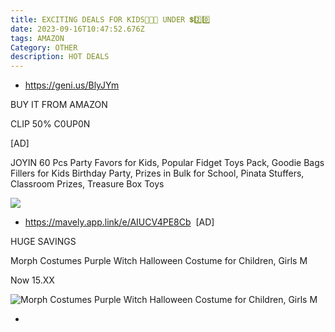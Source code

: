 ```yaml
---
title: EXCITING DEALS FOR KIDS👶👦👩 UNDER 💲2️⃣0️⃣
date: 2023-09-16T10:47:52.676Z
tags: AMAZON
Category: OTHER
description: HOT DEALS
---
```

*   <https://geni.us/BlyJYm>

  BUY IT FROM AMAZON

  CLIP 50% C0UP0N

  \[AD]

  JOYIN 60 Pcs Party Favors for Kids, Popular Fidget Toys Pack, Goodie Bags Fillers for Kids Birthday Party, Prizes in Bulk for School, Pinata Stuffers, Classroom Prizes, Treasure Box Toys<!--StartFragment-->

  ![](https://m.media-amazon.com/images/I/81GPfwW+a9L._AC_SL1280_.jpg)

  <!--EndFragment-->
*   <https://mavely.app.link/e/AIUCV4PE8Cb>  \[AD]

  HUGE SAVINGS

  Morph Costumes Purple Witch Halloween Costume for Children, Girls M

  Now 15.XX<!--StartFragment-->

  ![Morph Costumes Purple Witch Halloween Costume for Children, Girls M](https://i5.walmartimages.com/seo/Morph-Costumes-Purple-Witch-Halloween-Costume-for-Children-Girls-M_e0b7c46f-5275-42b8-8183-62582ea30836.6716df88c8ef6d97f17bbac5a52f255a.jpeg?odnHeight=612&odnWidth=612&odnBg=FFFFFF)

  <!--EndFragment-->
*